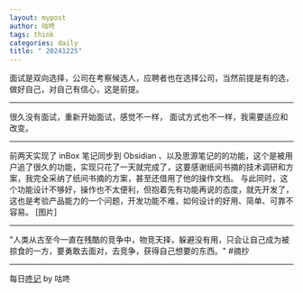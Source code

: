 ```yaml
---
layout: mypost
author: 咕咚
tags: think
categories: daily
title: " 20241225"
---
```


面试是双向选择，公司在考察候选人，应聘者也在选择公司，当然前提是有的选，做好自己，对自己有信心，这是前提。

---
很久没有面试，重新开始面试，感觉不一样， 面试方式也不一样，我需要适应和改变。

---
前两天实现了 inBox 笔记同步到 Obsidian 、以及思源笔记的的功能，这个是被用户追了很久的功能，实现只花了一天就完成了，这要感谢纸间书摘的技术调研和方案，我完全采纳了纸间书摘的方案，甚至还借用了他的操作文档。
与此同时，这个功能设计不够好，操作也不太便利，但抱着先有功能再说的态度，就先开发了，这也是考验产品能力的一个问题，开发功能不难，如何设计的好用、简单、可靠不容易。
[图片]

---
"人类从古至今一直在残酷的竞争中，物竞天择，躲避没有用，只会让自己成为被掠食的一方，要勇敢去面对，去竞争，获得自己想要的东西。" #摘抄

---

每日[⁡⁡⁢⁤‌‌​​‌⁢​​‬​‬‍‍​⁤⁤‌⁤⁢‌⁤⁤⁡‬﻿​⁡﻿⁣‌‌​⁣⁢⁣⁣‍﻿‬‬⁡‌‍﻿咚记](https://fcngifhkzsmc.feishu.cn/wiki/TUF1wJIrbiY9OKkpCotch8Q8nud?fromScene=spaceOverview)
by 咕咚